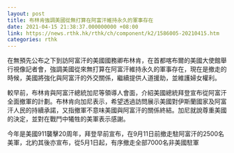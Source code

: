 ```yaml
---
layout: post
title: 布林肯強調美國從無打算在阿富汗維持永久的軍事存在
date: 2021-04-15 21:38:37.000000000 +08:00
link: https://news.rthk.hk/rthk/ch/component/k2/1586005-20210415.htm
categories: rthk
---
```


在無預先公布之下到訪阿富汗的美國國務卿布林肯，在首都喀布爾的美國大使館舉行視像記者會，強調美國從來無打算在阿富汗維持永久的軍事存在，現在是撤走的時候，美國將強化與阿富汗的外交關係，繼續提供人道援助，並維護婦女權利。

較早前，布林肯與阿富汗總統加尼等領導人會面，介紹美國總統拜登宣布從阿富汗全面撤軍的計劃。布林肯向加尼表示，希望透過訪問展示美國對伊斯蘭國家及阿富汗人民的持續承諾，又指撤軍不意味美國與阿富汗的關係終結。加尼就說尊重美國的決定，並對在戰鬥中犧牲的美軍表示感謝。

今年是美國911襲擊20周年，拜登早前宣布，在9月11日前撤走駐阿富汗的2500名美軍，北約其後亦宣布，從5月1日起，有序撤走全部7000名非美國駐軍
